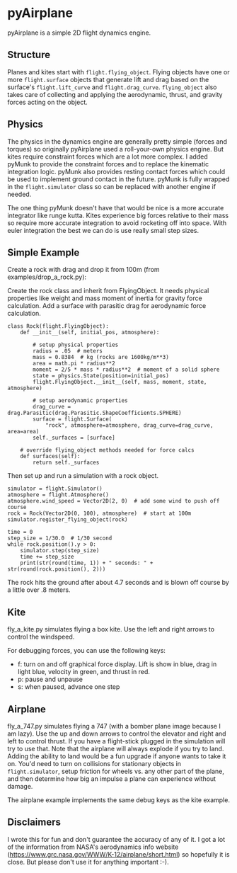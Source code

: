 # pyAirplane
pyAirplane is a simple 2D flight dynamics engine.

## Structure
Planes and kites start with `flight.flying_object`. Flying objects have one or more `flight.surface` objects that generate
lift and drag based on the surface's `flight.lift_curve` and `flight.drag_curve`. `flying_object` also takes care of 
collecting and applying the aerodynamic, thrust, and gravity forces acting on the object.

## Physics
The physics in the dynamics engine are generally pretty simple (forces and torques) so originally 
pyAirplane used a roll-your-own physics engine. But kites require constraint forces which are a lot more
complex. I added pyMunk to provide the constraint forces and to replace the kinematic integration
logic. pyMunk also provides resting contact forces which could be used to implement ground contact
in the future. pyMunk is fully wrapped in the `flight.simulator` class so can be replaced with another engine
if needed. 

The one thing pyMunk doesn't have that would be nice is a more accurate integrator like
runge kutta. Kites experience big forces relative to their mass so require more accurate integration
to avoid rocketing off into space. With euler integration the best we can do is use really small step 
sizes.

## Simple Example
Create a rock with drag and drop it from 100m (from examples/drop_a_rock.py):

Create the rock class and inherit from FlyingObject. It needs physical properties like
weight and mass moment of inertia for gravity force calculation. Add a surface with parasitic
drag for aerodynamic force calculation.
```
class Rock(flight.FlyingObject):
    def __init__(self, initial_pos, atmosphere):

        # setup physical properties
        radius = .05  # meters
        mass = 0.8384  # kg (rocks are 1600kg/m**3)
        area = math.pi * radius**2
        moment = 2/5 * mass * radius**2  # moment of a solid sphere
        state = physics.State(position=initial_pos)
        flight.FlyingObject.__init__(self, mass, moment, state, atmosphere)

        # setup aerodynamic properties
        drag_curve = drag.Parasitic(drag.Parasitic.ShapeCoefficients.SPHERE)
        surface = flight.Surface(
            "rock", atmosphere=atmosphere, drag_curve=drag_curve, area=area)
        self._surfaces = [surface]

    # override flying_object methods needed for force calcs
    def surfaces(self):
        return self._surfaces
```

Then set up and run a simulation with a rock object.

```
simulator = flight.Simulator()
atmosphere = flight.Atmosphere()
atmosphere.wind_speed = Vector2D(2, 0)  # add some wind to push off course
rock = Rock(Vector2D(0, 100), atmosphere)  # start at 100m
simulator.register_flying_object(rock)

time = 0
step_size = 1/30.0  # 1/30 second
while rock.position().y > 0:
    simulator.step(step_size)
    time += step_size
    print(str(round(time, 1)) + " seconds: " + str(round(rock.position(), 2)))
```

The rock hits the ground after about 4.7 seconds and is blown off course by a little over .8 meters.

## Kite
fly_a_kite.py simulates flying a box kite. Use the left and right arrows to control the 
windspeed. 

For debugging forces, you can use the following keys:
* f: turn on and off graphical force display. Lift is show in blue, drag in light
blue, velocity in green, and thrust in red.
* p: pause and unpause
* s: when paused, advance one step

## Airplane
fly_a_747.py simulates flying a 747 (with a bomber plane image because I am lazy). Use
the up and down arrows to control the elevator and right and left to control thrust. 
If you have a flight-stick plugged in the simulation will try to use that. Note that
the airplane will always explode if you try to land. Adding the ability to land would be a fun upgrade if anyone 
wants to take it on. You'd need to turn on collisions for stationary objects in `flight.simulator`, setup friction for wheels vs. any other part of the plane, and then determine how big an impulse a plane can experience without damage.

The airplane example implements the same debug keys as the kite example.

## Disclaimers
I wrote this for fun and don't guarantee the accuracy of any of it. I got a lot of the information
from NASA's aerodynamics info website (https://www.grc.nasa.gov/WWW/K-12/airplane/short.html) so
hopefully it is close. But please don't use it for anything important :-).
